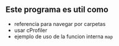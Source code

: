 ## Este programa es util como 

- referencia para navegar por carpetas
- usar cProfiler
- ejemplo de uso de la funcion interna `map`

